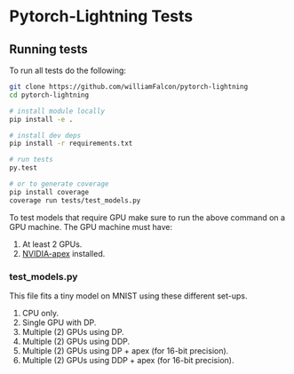 # Pytorch-Lightning Tests

## Running tests

To run all tests do the following:
```bash
git clone https://github.com/williamFalcon/pytorch-lightning
cd pytorch-lightning

# install module locally
pip install -e .

# install dev deps
pip install -r requirements.txt

# run tests
py.test

# or to generate coverage 
pip install coverage
coverage run tests/test_models.py   
```

To test models that require GPU make sure to run the above command on a GPU machine.
The GPU machine must have:
1. At least 2 GPUs.
2. [NVIDIA-apex](https://github.com/NVIDIA/apex#linux) installed.


### test_models.py
This file fits a tiny model on MNIST using these different set-ups.
1. CPU only.
2. Single GPU with DP.
3. Multiple (2) GPUs using DP.
3. Multiple (2) GPUs using DDP.
3. Multiple (2) GPUs using DP + apex (for 16-bit precision).
3. Multiple (2) GPUs using DDP + apex (for 16-bit precision).   


